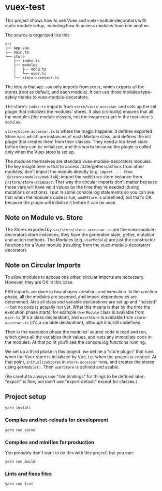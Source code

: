 # vuex-test

This project shows how to use Vuex and vuex-module-decorators
with static module setup, including how to access modules from one another.

The source is organized like this:

```
src
├── App.vue
├── main.ts
└── store
    ├── index.ts
    ├── modules
    │   ├── modB.ts
    │   └── user.ts
    └── store-accessor.ts
```

The idea is that `App.vue` only imports from `store`, which exports all the
stores (root as default, and each module). It can use those modules
type-safely thanks to vuex-module-decorators.

The store's `index.ts` imports from `store/store-accessor` and sets up the
init plugin that initializes the modules' stores. It also (critically) ensures
that all the modules (the module classes, not the instances) are in the root
store's `modules`.

`store/store-accessor.ts` is where the magic happens: it defines exported
Store vars which are instances of each Module class, and defines the init
plugin that creates them from their classes. They need a top-level store
before they can be initialized, and this works because the plugin is called
only when the Vuex store is set up.

The modules themselves are standard vuex-module-decorators modules. The key
insight here is that to access state/getters/actions from other modules, don't
import the module directly (e.g. `import ... from '@/store/modules/moduleB`);
import the `modBStore` store instance from `@/store/store-accessor`. That way
the circular imports don't matter because those vars will have valid values by
the time they're needed (during mutations or actions).
I put in some console.log statements so you can see that when the module's
code is run, `modBStore` is undefined; but that's OK because the plugin will
initialize it before it can be used.

## Note on Module vs. Store

The Stores exported by `src/store/store-accessor.ts` are the
vuex-module-decorators store instances; they have the generated state, getter,
mutation and action methods. The Modules (e.g. `UserModule`) are just the
constructor functions for a Vuex module (resulting from the
vuex-module-decorators decorator).

## Note on Circular Imports

To allow modules to access one other, circular imports are necessary.
However, they are OK in this case.

ES6 imports are done in two phases: creation, and execution. In the creation
phase, all the modules are scanned, and import dependencies are determined.
Also all class and variable declarations are set up and "hoisted" -- but no
code is actually run yet. What this means is that by the time the execution
phase starts, for example `UserModule` class is available from `user.ts` (it's
a class declaration), and `userStore` is available from `store-accessor.ts`
(it's a variable declaration), although it is still undefined.

Then in the execution phase the modules' source code is read and run, which
gives all the variables their values, and runs any immediate code in the
modules. At that point you'll see the console.log functions running.

We set up a third phase in this project: we define a "store plugin" that runs
when the Vuex store is initialized by Vue, i.e. when the project is created.
At that point, `initializeStores` in `store-accessor` runs, and creates the
stores using `getModule()`. Then `userStore` is defined and usable.

(Be careful to always use "live bindings" for things to be defined later;
"export" is fine, but don't use "export default" except for classes.)

## Project setup

```
yarn install
```

### Compiles and hot-reloads for development

```
yarn run serve
```

### Compiles and minifies for production

You probably don't want to do this with this project, but you can:
```
yarn run build
```

### Lints and fixes files

```
yarn run lint
```
